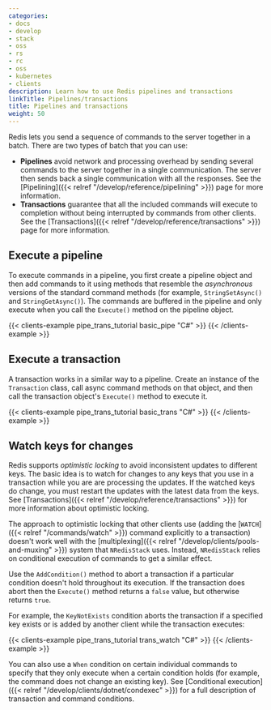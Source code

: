 ```yaml
---
categories:
- docs
- develop
- stack
- oss
- rs
- rc
- oss
- kubernetes
- clients
description: Learn how to use Redis pipelines and transactions
linkTitle: Pipelines/transactions
title: Pipelines and transactions
weight: 50
---
```


Redis lets you send a sequence of commands to the server together in a batch.
There are two types of batch that you can use:

-   **Pipelines** avoid network and processing overhead by sending several commands
    to the server together in a single communication. The server then sends back
    a single communication with all the responses. See the
    [Pipelining]({{< relref "/develop/reference/pipelining" >}}) page for more
    information.
-   **Transactions** guarantee that all the included commands will execute
    to completion without being interrupted by commands from other clients.
    See the [Transactions]({{< relref "/develop/reference/transactions" >}})
    page for more information.

## Execute a pipeline

To execute commands in a pipeline, you first create a pipeline object
and then add commands to it using methods that resemble the *asynchronous*
versions of the standard command methods
(for example, `StringSetAsync()` and `StringGetAsync()`). The commands are
buffered in the pipeline and only execute when you call the `Execute()`
method on the pipeline object.

{{< clients-example pipe_trans_tutorial basic_pipe "C#" >}}
{{< /clients-example >}}

## Execute a transaction

A transaction works in a similar way to a pipeline. Create an
instance of the `Transaction` class, call async command methods
on that object, and then call the transaction object's 
`Execute()` method to execute it.

{{< clients-example pipe_trans_tutorial basic_trans "C#" >}}
{{< /clients-example >}}

## Watch keys for changes

Redis supports *optimistic locking* to avoid inconsistent updates
to different keys. The basic idea is to watch for changes to any
keys that you use in a transaction while you are are processing the
updates. If the watched keys do change, you must restart the updates
with the latest data from the keys. See
[Transactions]({{< relref "/develop/reference/transactions" >}})
for more information about optimistic locking.

The approach to optimistic locking that other clients use
(adding the [`WATCH`]({{< relref "/commands/watch" >}}) command
explicitly to a transaction) doesn't work well with the
[multiplexing]({{< relref "/develop/clients/pools-and-muxing" >}})
system that `NRedisStack` uses.
Instead, `NRedisStack` relies on conditional execution of commands
to get a similar effect.

Use the `AddCondition()` method to abort a transaction if a particular
condition doesn't hold throughout its execution. If the transaction
does abort then the `Execute()` method returns a `false` value,
but otherwise returns `true`.

For example, the `KeyNotExists` condition aborts the transaction
if a specified key exists or is added by another client while the
transaction executes:

{{< clients-example pipe_trans_tutorial trans_watch "C#" >}}
{{< /clients-example >}}

You can also use a `When` condition on certain individual commands to
specify that they only execute when a certain condition holds
(for example, the command does not change an existing key).
See
[Conditional execution]({{< relref "/develop/clients/dotnet/condexec" >}})
for a full description of transaction and command conditions.
